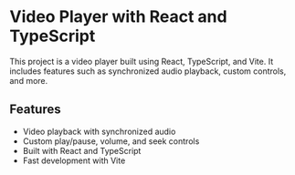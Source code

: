# Video Player with React and TypeScript

This project is a video player built using React, TypeScript, and Vite. It includes features such as synchronized audio playback, custom controls, and more.

## Features

- Video playback with synchronized audio
- Custom play/pause, volume, and seek controls
- Built with React and TypeScript
- Fast development with Vite



